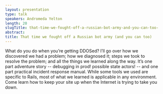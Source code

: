 ```yaml
---
layout: presentation
type: talk
speakers: Andromeda Yelton
length: 20
slugTitle: that-time-we-fought-off-a-russian-bot-army-and-you-can-too-
abstract:
title: That time we fought off a Russian bot army (and you can too)
---
```

What do you do when you’re getting DDOSed? I’ll go over how we discovered we had a problem; how we diagnosed it; steps we took to resolve the problem; and all the things we learned along the way. It’s one part adventure story -- debugging in prod! possible state actors! -- and one part practical incident response manual. While some tools we used are specific to Rails, most of what we learned is applicable in any environment. Come learn how to keep your site up when the Internet is trying to take you down.